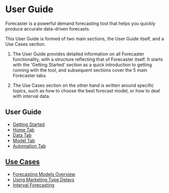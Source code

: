 # User Guide


Forecaster is a powerful demand forecasting tool that helps you quickly produce accurate data-driven forecasts.


This User Guide is formed of two main sections, the User Guide itself, and a Use Cases section. 

1. The User Guide provides detailed information on all Forecaster functionality, with a structure reflecting that of Forecaster itself. It starts with the 'Getting Started' section as a quick introduction to getting running with the tool, and subsequent sections cover the 5 main Forecaster tabs. 

2. The Use Cases section on the other hand is written around specific topics, such as how to choose the best forecast model, or how to deal with interval data.

## User Guide
* [Getting Started](/user-guide/Getting-started/Getting-started.md)
* [Home Tab](/user-guide/Home/Home.md)
* [Data Tab](/user-guide/Data/Data.md)
* [Model Tab](/user-guide/Forecasting/Forecasting.md)
* [Automation Tab](/user-guide/Automation/Automation.md)


## [Use Cases](/use-cases/use-cases.md)
* [Forecasting Models Overview](user-cases/Forecast-Models-Overview.md)
* [Using Marketing Type Delays](user-cases/Delays.md)
* [Interval Forecasting](user-cases/Interval-Forecasting.md)


